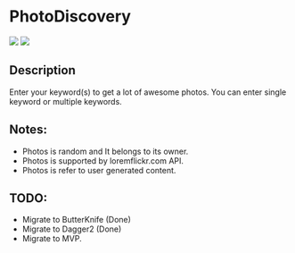 # PhotoDiscovery


![](https://lh3.googleusercontent.com/LKwrHYZJAJUlgNBgo2ph-jWqBcofQgOYCRZF6LziwWYKI_9mB5JOCh0gqzzudAf8o4E=h310-rw)
![](https://lh3.googleusercontent.com/SlJOfHmzjhadlVv4oQvpiOrXGWUjf2nQLg8m71ZiLqzpi2EPac9NP_ZpY7mzaekTcg=h310-rw)


## Description

Enter your keyword(s) to get a lot of awesome photos.
You can enter single keyword or multiple keywords.

## Notes:
* Photos is random and It belongs to its owner.
* Photos is supported by loremflickr.com API.
* Photos is refer to user generated content.


## TODO:
* Migrate to ButterKnife (Done)
* Migrate to Dagger2 (Done)
* Migrate to MVP.
